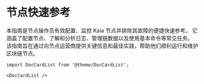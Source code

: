# 节点快速参考

本指南是节点操作员有效配置、监控 Kaia 节点并排除其故障的便捷快速参考。 它涵盖了配置节点、了解和分析日志、管理链数据以及使用基本命令等常见任务。 该指南旨在通过向节点运营商提供关键信息和最佳实践，帮助他们顺利运行和维护区块链节点。

```mdx-code-block
import DocCardList from '@theme/DocCardList';

<DocCardList />
```